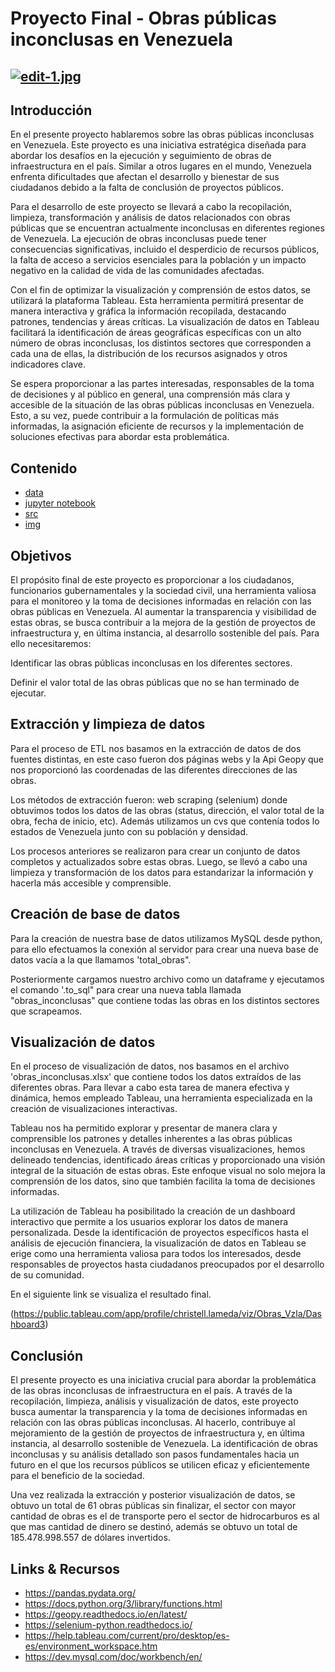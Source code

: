 # **Proyecto Final - Obras públicas inconclusas en Venezuela** </div>
[![edit-1.jpg](https://i.postimg.cc/vBRN0Lrb/edit-1.jpg)](https://postimg.cc/v1zhBn2N)
---
</div>

## Introducción
En el presente proyecto hablaremos sobre las obras públicas inconclusas en Venezuela. Este proyecto es una iniciativa estratégica diseñada para abordar los desafíos en la ejecución y seguimiento de obras de infraestructura en el país. Similar a otros lugares en el mundo, Venezuela enfrenta dificultades que afectan el desarrollo y bienestar de sus ciudadanos debido a la falta de conclusión de proyectos públicos.


Para el desarrollo de este proyecto se llevará a cabo la recopilación, limpieza, transformación y análisis de datos relacionados con obras públicas que se encuentran actualmente inconclusas en diferentes regiones de Venezuela. La ejecución de obras inconclusas puede tener consecuencias significativas, incluido el desperdicio de recursos públicos, la falta de acceso a servicios esenciales para la población y un impacto negativo en la calidad de vida de las comunidades afectadas.

Con el fin de optimizar la visualización y comprensión de estos datos, se utilizará la plataforma Tableau. Esta herramienta permitirá presentar de manera interactiva y gráfica la información recopilada, destacando patrones, tendencias y áreas críticas. La visualización de datos en Tableau facilitará la identificación de áreas geográficas específicas con un alto número de obras inconclusas, los distintos sectores que corresponden a cada una de ellas, la distribución de los recursos asignados y otros indicadores clave.

Se espera proporcionar a las partes interesadas, responsables de la toma de decisiones y al público en general, una comprensión más clara y accesible de la situación de las obras públicas inconclusas en Venezuela. Esto, a su vez, puede contribuir a la formulación de políticas más informadas, la asignación eficiente de recursos y la implementación de soluciones efectivas para abordar esta problemática. 

## Contenido
- [data](https://github.com/Christelllameda/Proyecto-final/tree/main/data)
- [jupyter notebook](https://github.com/Christelllameda/Proyecto-final/tree/main/jupyter%20notebook)
- [src](https://github.com/Christelllameda/Proyecto-final/tree/main/src)
- [img](https://github.com/Christelllameda/Proyecto-final/tree/main/img)


## Objetivos
El propósito final de este proyecto es proporcionar a los ciudadanos, funcionarios gubernamentales y la sociedad civil, una herramienta valiosa para el monitoreo y la toma de decisiones informadas en relación con las obras públicas en Venezuela. Al aumentar la transparencia y visibilidad de estas obras, se busca contribuir a la mejora de la gestión de proyectos de infraestructura y, en última instancia, al desarrollo sostenible del país.
Para ello necesitaremos:

Identificar las obras públicas inconclusas en los diferentes sectores.

Definir el valor total de las obras públicas que no se han terminado de ejecutar.

## Extracción y limpieza de datos
Para el proceso de ETL nos basamos en la extracción de datos de dos fuentes distintas, en este caso fueron dos páginas webs y la Api Geopy que nos proporcionó las coordenadas de las diferentes direcciones de las obras.

Los métodos de extracción fueron: web scraping (selenium) donde obtuvimos todos los datos de las obras (status, dirección, el valor total de la obra, fecha de inicio, etc). Además utilizamos un cvs que contenía todos lo estados de Venezuela junto con su población y densidad.

Los procesos anteriores se realizaron para crear un conjunto de datos completos y actualizados sobre estas obras. Luego, se llevó a cabo una limpieza y transformación de los datos para estandarizar la información y hacerla más accesible y comprensible. 

## Creación de base de datos
Para la creación de nuestra base de datos utilizamos MySQL desde python, para ello efectuamos la conexión al servidor para crear una nueva base de datos vacía a la que llamamos 'total_obras".

Posteriormente cargamos nuestro archivo como un dataframe y ejecutamos el comando '.to_sql" para crear una nueva tabla llamada "obras_inconclusas" que contiene todas las obras en los distintos sectores que scrapeamos. 

## Visualización de datos
En el proceso de visualización de datos, nos basamos en el archivo 'obras_inconclusas.xlsx' que contiene todos los datos extraídos de las diferentes obras. Para llevar a cabo esta tarea de manera efectiva y dinámica, hemos empleado Tableau, una herramienta especializada en la creación de visualizaciones interactivas.

Tableau nos ha permitido explorar y presentar de manera clara y comprensible los patrones y detalles inherentes a las obras públicas inconclusas en Venezuela. A través de diversas visualizaciones, hemos delineado tendencias, identificado áreas críticas y proporcionado una visión integral de la situación de estas obras. Este enfoque visual no solo mejora la comprensión de los datos, sino que también facilita la toma de decisiones informadas.

La utilización de Tableau ha posibilitado la creación de un dashboard interactivo que permite a los usuarios explorar los datos de manera personalizada. Desde la identificación de proyectos específicos hasta el análisis de ejecución financiera, la visualización de datos en Tableau se erige como una herramienta valiosa para todos los interesados, desde responsables de proyectos hasta ciudadanos preocupados por el desarrollo de su comunidad.

En el siguiente link se visualiza el resultado final.

(https://public.tableau.com/app/profile/christell.lameda/viz/Obras_Vzla/Dashboard3)


## Conclusión
El presente proyecto es una iniciativa crucial para abordar la problemática de las obras inconclusas de infraestructura en el país. A través de la recopilación, limpieza, análisis y visualización de datos, este proyecto busca aumentar la transparencia y la toma de decisiones informadas en relación con las obras públicas inconclusas. Al hacerlo, contribuye al mejoramiento de la gestión de proyectos de infraestructura y, en última instancia, al desarrollo sostenible de Venezuela. La identificación de obras inconclusas y su análisis detallado son pasos fundamentales hacia un futuro en el que los recursos públicos se utilicen eficaz y eficientemente para el beneficio de la sociedad.

Una vez realizada la extracción y posterior visualización de datos, se obtuvo un total de 61 obras públicas sin finalizar, el sector con mayor cantidad de obras es el de transporte pero el sector de hidrocarburos es al que mas cantidad de dinero se destinó, además se obtuvo un total de 185.478.998.557 de dólares invertidos.

## Links & Recursos
- https://pandas.pydata.org/
- https://docs.python.org/3/library/functions.html
- https://geopy.readthedocs.io/en/latest/
- https://selenium-python.readthedocs.io/
- https://help.tableau.com/current/pro/desktop/es-es/environment_workspace.htm
- https://dev.mysql.com/doc/workbench/en/